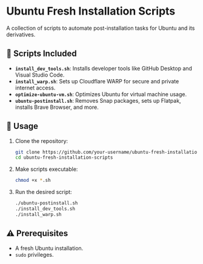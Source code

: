# Ubuntu Fresh Installation Scripts

A collection of scripts to automate post-installation tasks for Ubuntu and its derivatives.

## 📂 Scripts Included

- **`install_dev_tools.sh`**: Installs developer tools like GitHub Desktop and Visual Studio Code.
- **`install_warp.sh`**: Sets up Cloudflare WARP for secure and private internet access.
- **`optimize-ubuntu-vm.sh`**: Optimizes Ubuntu for virtual machine usage.
- **`ubuntu-postinstall.sh`**: Removes Snap packages, sets up Flatpak, installs Brave Browser, and more.

## 🚀 Usage

1. Clone the repository:
   ```bash
   git clone https://github.com/your-username/ubuntu-fresh-installation-scripts.git
   cd ubuntu-fresh-installation-scripts
   ```

2. Make scripts executable:
   ```bash
   chmod +x *.sh
   ```

3. Run the desired script:
   ```bash
   ./ubuntu-postinstall.sh
   ./install_dev_tools.sh
   ./install_warp.sh
   ```

## ⚠️ Prerequisites

- A fresh Ubuntu installation.
- `sudo` privileges.
